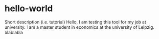 # hello-world
Short description (i.e. tutorial)
Hello, I am testing this tool for my job at university.
I am a master student in economics at the university of Leipzig.
blablabla
